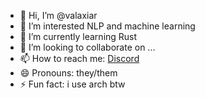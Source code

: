 - 👋 Hi, I’m @valaxiar
- 👀 I’m interested NLP and machine learning
- 🌱 I’m currently learning Rust 
- 💞️ I’m looking to collaborate on ...
- 📫 How to reach me: [Discord](https://discord.com/users/739644629187559445)
- 😄 Pronouns: they/them
- ⚡ Fun fact: i use arch btw

<!---
valaxiar/valaxiar is a ✨ special ✨ repository because its `README.md` (this file) appears on your GitHub profile.
You can click the Preview link to take a look at your changes.
--->
